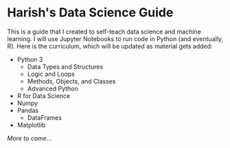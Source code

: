 # Harish's Data Science Guide

This is a guide that I created to self-teach data science and machine learning. I will use Jupyter Notebooks to run code in Python (and eventually, R). Here is the curriculum, which will be updated as material gets added:

* Python 3
  - Data Types and Structures
  - Logic and Loops
  - Methods, Objects, and Classes
  - Advanced Python
* R for Data Science
* Numpy
* Pandas
  - DataFrames
* Matplotlib

*More to come...*
